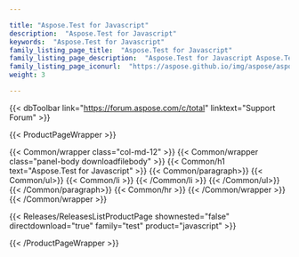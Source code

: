 ```yaml
---

title: "Aspose.Test for Javascript"
description:  "Aspose.Test for Javascript"
keywords:  "Aspose.Test for Javascript"
family_listing_page_title:  "Aspose.Test for Javascript"
family_listing_page_description:  "Aspose.Test for Javascript Aspose.Test for Javascript"
family_listing_page_iconurl:  "https://aspose.github.io/img/aspose/aspose-ocr.png"
weight: 3

---
```


{{< dbToolbar link="https://forum.aspose.com/c/total" linktext="Support Forum" >}}

{{< ProductPageWrapper >}}
<!-- ProductPageContent-->
{{< Common/wrapper class="col-md-12" >}}
{{< Common/wrapper class="panel-body downloadfilebody" >}}
{{< Common/h1 text="Aspose.Test for Javascript" >}}
        {{< Common/paragraph>}}
        {{< Common/ul>}}
        {{< Common/li >}} {{< /Common/li >}}
        {{< /Common/ul>}}
        {{< /Common/paragraph>}}
        {{< Common/hr >}}
{{< /Common/wrapper >}}
{{< /Common/wrapper >}}
<!-- /ProductPageContent-->

<!-- ReleasesListProductPage-->
{{< Releases/ReleasesListProductPage shownested="false"  directdownload="true" family="test" product="javascript" >}}
<!-- /ReleasesListProductPage-->

{{< /ProductPageWrapper >}}